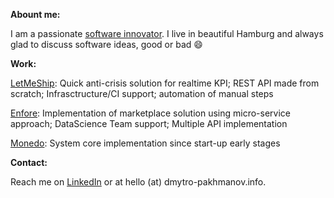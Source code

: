 **Abount me:**

I am a passionate [software innovator](https://www.dmytro-pakhmanov.info/). I live in beautiful Hamburg and always glad to discuss software ideas, good or bad 😄
<!--
**umnick84/umnick84** is a ✨ _special_ ✨ repository because its `README.md` (this file) appears on your GitHub profile.

Here are some ideas to get you started:

- 🔭 I’m currently working on ...
- 🌱 I’m currently learning ...
- 👯 I’m looking to collaborate on ...
- 🤔 I’m looking for help with ...
- 💬 Ask me about ...
- 📫 How to reach me: ...
- 😄 Pronouns: ...
- ⚡ Fun fact: ...
-->


**Work:**

[LetMeShip](https://www.letmeship.com/de/): Quick anti-crisis solution for realtime KPI; REST API made from scratch; Infrasctructure/CI support; automation of manual steps

[Enfore](https://www.enfore.com/de/): Implementation of marketplace solution using micro-service approach; DataScience Team support; Multiple API implementation

[Monedo](#): System core implementation since start-up early stages



**Contact:**

Reach me on [LinkedIn](https://www.linkedin.com/in/pahmanovdmitry/) or at hello (at) dmytro-pakhmanov.info.
